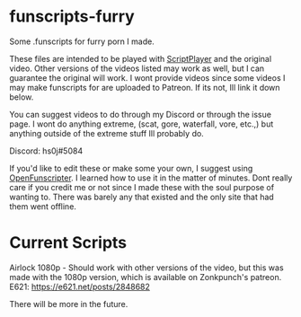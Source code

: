 # funscripts-furry
Some .funscripts for furry porn I made.

These files are intended to be played with [ScriptPlayer](https://github.com/FredTungsten/ScriptPlayer) and the original video.  Other versions of the videos listed may work as well, but I can guarantee the original will work.  I wont provide videos since some videos I may make funscripts for are uploaded to Patreon.  If its not, Ill link it down below.

You can suggest videos to do through my Discord or through the issue page.  I wont do anything extreme, (scat, gore, waterfall, vore, etc.,) but anything outside of the extreme stuff Ill probably do.

Discord: hs0j#5084

If you'd like to edit these or make some your own, I suggest using [OpenFunscripter](https://github.com/OpenFunscripter/OFS).  I learned how to use it in the matter of minutes.  Dont really care if you credit me or not since I made these with the soul purpose of wanting to.  There was barely any that existed and the only site that had them went offline.

# Current Scripts
Airlock 1080p - Should work with other versions of the video, but this 
was made with the 1080p version, which is available on Zonkpunch's patreon.
E621: https://e621.net/posts/2848682

There will be more in the future.

